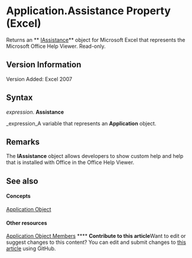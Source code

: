 
# Application.Assistance Property (Excel)

Returns an  ** [IAssistance](http://msdn.microsoft.com/library/c8327d45-a6a2-dc4c-67f0-d02598eb60ba%28Office.15%29.aspx)** object for Microsoft Excel that represents the Microsoft Office Help Viewer. Read-only.


## Version Information

Version Added: Excel 2007 


## Syntax

 _expression_. **Assistance**

 _expression_A variable that represents an  **Application** object.


## Remarks

The  **IAssistance** object allows developers to show custom help and help that is installed with Office in the Office Help Viewer.


## See also


#### Concepts


 [Application Object](19b73597-5cf9-4f56-8227-b5211f657f6f.md)
#### Other resources


 [Application Object Members](4cb9ca42-8d07-cc9c-2d80-4eb9a5921e1e.md)
****   **Contribute to this article**Want to edit or suggest changes to this content? You can edit and submit changes to  [this article](https://github.com/jhershey00/VBA_Excel_Test/OpenXMLCon/articles/bfb1fe5e-a87d-e54c-dc2f-5dd308dc8a8b.md) using GitHub.

